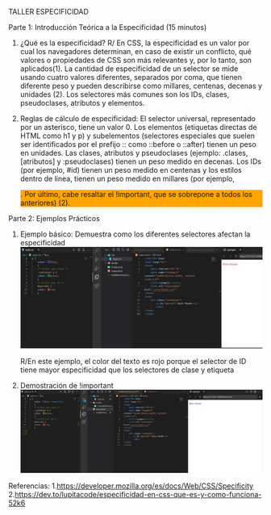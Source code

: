 TALLER ESPECIFICIDAD

Parte 1: Introducción Teórica a la Especificidad (15 minutos)

1.  ¿Qué es la especificidad?
    R/ En CSS, la especificidad es un valor por cual los navegadores determinan, en caso de existir un conflicto, qué valores o propiedades de CSS son más relevantes y, por lo tanto, son aplicados(1). La cantidad de especificidad de un selector se mide usando cuatro valores diferentes, separados por coma, que tienen diferente peso y pueden describirse como millares, centenas, decenas y unidades (2). Los selectores más comunes son los IDs, clases, pseudoclases, atributos y elementos.

2.  Reglas de cálculo de especificidad:
    El selector universal, representado por un asterisco, tiene un valor 0. Los elementos (etiquetas directas de HTML como h1 y p) y subelementos (selectores especiales que suelen ser identificados por el prefijo :: como ::before o ::after) tienen un peso en unidades. Las clases, atributos y pseudoclases (ejemplo: .clases, [atributos] y :pseudoclases) tienen un peso medido en decenas. Los IDs (por ejemplo, #id) tienen un peso medido en centenas y los estilos dentro de línea, tienen un peso medido en millares (por ejemplo, <p style="background-color: orange;">. Por último, cabe resaltar el !important, que se sobrepone a todos los anteriores) (2).

Parte 2: Ejemplos Prácticos

1. Ejemplo básico: Demuestra como los diferentes selectores afectan la especificidad
   ![alt text](https://github.com/juandacf/tallerEspecificidad/blob/main/media/1ejemploBasico.jpg)

   R/En este ejemplo, el color del texto es rojo porque el selector de ID tiene mayor especificidad que los selectores de clase y etiqueta

2. Demostración de !important
   ![alt text](https://github.com/juandacf/tallerEspecificidad/blob/main/media/demostracionImportant.jpg)

Referencias: 1.https://developer.mozilla.org/es/docs/Web/CSS/Specificity 2.https://dev.to/lupitacode/especificidad-en-css-que-es-y-como-funciona-52k6
